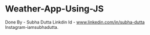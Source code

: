 # Weather-App-Using-JS
Done By - Subha Dutta 
Linkdin Id - www.linkedin.com/in/subha-dutta 
Instagram-iamsubhadutta.
